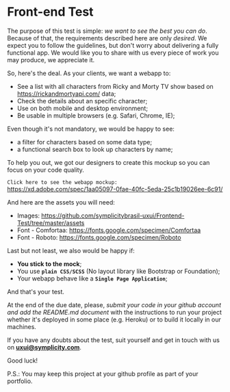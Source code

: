 # Front-end Test
The purpose of this test is simple: *we want to see the best you can do*. Because of that, the requirements described here
are only *desired*. We expect you to follow the guidelines, but don't worry about delivering a fully functional app. We would like you to share with us every piece of work you may produce, we appreciate it.

So, here's the deal. As your clients, we want a webapp to:
 * See a list with all characters from Ricky and Morty TV show based on https://rickandmortyapi.com/ data;
 * Check the details about an specific character;
 * Use on both mobile and desktop environment;
 * Be usable in multiple browsers (e.g. Safari, Chrome, IE);

Even though it's not mandatory, we would be happy to see:
 * a filter for characters based on some data type;
 * a functional search box to look up characters by name;
 
To help you out, we got our designers to create this mockup so you can focus on your code quality.

`Click here to see the webapp mockup:` https://xd.adobe.com/spec/1aa05097-0fae-40fc-5eda-25c1b19026ee-6c91/

And here are the assets you will need:
 * Images: https://github.com/symplicitybrasil-uxui/Frontend-Test/tree/master/assets
 * Font - Comfortaa: https://fonts.google.com/specimen/Comfortaa
 * Font - Roboto: https://fonts.google.com/specimen/Roboto
 
Last but not least, we also would be happy if:
 * **You stick to the mock**;
 * You use **`plain CSS/SCSS`** (No layout library like Bootstrap or Foundation);
 * Your webapp behave like a **`Single Page Application`**;

And that's your test. 

At the end of the due date, please, *submit your code in your github account and add the README.md document* with the instructions to run your project whether it's deployed in some place (e.g. Heroku) or to build it locally in our machines. 

If you have any doubts about the test, suit yourself and get in touch with us on **uxui@symplicity.com**.

Good luck!

P.S.: You may keep this project at your github profile as part of your portfolio.
